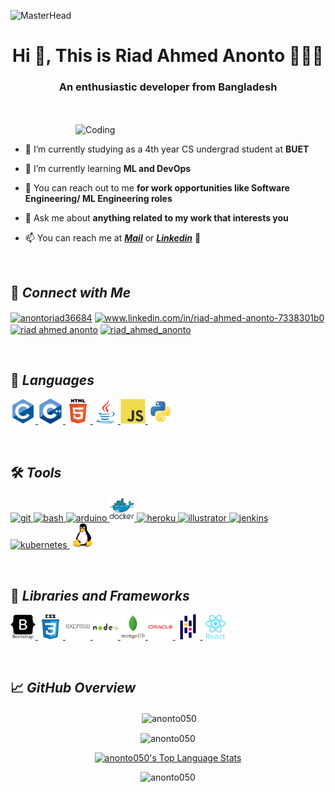 ![MasterHead](https://user-images.githubusercontent.com/74038190/213910845-af37a709-8995-40d6-be59-724526e3c3d7.gif)
<h1 align="center">Hi 👋, This is Riad Ahmed Anonto 👨🏻‍💻</h1>
<h3 align="center">An enthusiastic developer from Bangladesh</h3>
<br>
<br>
<img align="right" alt="Coding" width="400" src="https://user-images.githubusercontent.com/74038190/235224431-e8c8c12e-6826-47f1-89fb-2ddad83b3abf.gif">
<br>


- 🔭 I’m currently studying as a 4th year CS undergrad student at **BUET**

- 🌱 I’m currently learning **ML and DevOps**

- 💼 You can reach out to me **for work opportunities like Software Engineering/ ML Engineering roles**

- 💬 Ask me about **anything related to my work that interests you**

- 📫 You can reach me at [***Mail***](mailto:riadahmedanonto355@gmail.com) or [***Linkedin***](https://www.linkedin.com/in/riad-ahmed-anonto-7338301b0/) 🔗

  <br>

## 📲 ***Connect with Me*** 
<p align="left">
<a href="https://twitter.com/anontoriad36684" target="blank"><img align="center" src="https://raw.githubusercontent.com/rahuldkjain/github-profile-readme-generator/master/src/images/icons/Social/twitter.svg" alt="anontoriad36684" height="30" width="40" /></a>
<a href="https://linkedin.com/in/riad-ahmed-anonto-7338301b0" target="blank"><img align="center" src="https://raw.githubusercontent.com/rahuldkjain/github-profile-readme-generator/master/src/images/icons/Social/linked-in-alt.svg" alt="www.linkedin.com/in/riad-ahmed-anonto-7338301b0" height="30" width="40" /></a>
<a href="https://fb.com/riad ahmed anonto" target="blank"><img align="center" src="https://raw.githubusercontent.com/rahuldkjain/github-profile-readme-generator/master/src/images/icons/Social/facebook.svg" alt="riad ahmed anonto" height="30" width="40" /></a>
<a href="https://instagram.com/riad_ahmed_anonto" target="blank"><img align="center" src="https://raw.githubusercontent.com/rahuldkjain/github-profile-readme-generator/master/src/images/icons/Social/instagram.svg" alt="riad_ahmed_anonto" height="30" width="40" /></a>
</p>


<!---<p align="left"> <a href="https://twitter.com/anontoriad36684" target="blank"><img src="https://img.shields.io/twitter/follow/anontoriad36684?logo=twitter&style=for-the-badge" alt="anontoriad36684" /></a> </p>-->
<br>

## 📘 ***Languages***
  <p align="left"> 
  <a href="https://www.cprogramming.com/" target="_blank" rel="noreferrer"> <img src="https://raw.githubusercontent.com/devicons/devicon/master/icons/c/c-original.svg" alt="c" width="40" height="40"/> </a>
   <a href="https://www.w3schools.com/cpp/" target="_blank" rel="noreferrer"> <img src="https://raw.githubusercontent.com/devicons/devicon/master/icons/cplusplus/cplusplus-original.svg" alt="cplusplus" width="40" height="40"/> </a> 
     <a href="https://www.w3.org/html/" target="_blank" rel="noreferrer"> <img src="https://raw.githubusercontent.com/devicons/devicon/master/icons/html5/html5-original-wordmark.svg" alt="html5" width="40" height="40"/> </a> 
       <a href="https://www.java.com" target="_blank" rel="noreferrer"> <img src="https://raw.githubusercontent.com/devicons/devicon/master/icons/java/java-original.svg" alt="java" width="40" height="40"/> </a> 
         <a href="https://developer.mozilla.org/en-US/docs/Web/JavaScript" target="_blank" rel="noreferrer"> <img src="https://raw.githubusercontent.com/devicons/devicon/master/icons/javascript/javascript-original.svg" alt="javascript" width="40" height="40"/> </a>       
  <a href="https://www.python.org" target="_blank" rel="noreferrer"> <img src="https://raw.githubusercontent.com/devicons/devicon/master/icons/python/python-original.svg" alt="python" width="40" height="40"/> </a>  </p><br>
   
## 🛠️ ***Tools***
<p align="left"> 
  
  <a href="https://git-scm.com/" target="_blank" rel="noreferrer"> <img src="https://www.vectorlogo.zone/logos/git-scm/git-scm-icon.svg" alt="git" width="40" height="40"/> </a> 
  <a href="https://www.gnu.org/software/bash/" target="_blank" rel="noreferrer"> <img src="https://www.vectorlogo.zone/logos/gnu_bash/gnu_bash-icon.svg" alt="bash" width="40" height="40"/> </a> 
  <a href="https://www.arduino.cc/" target="_blank" rel="noreferrer"> <img src="https://cdn.worldvectorlogo.com/logos/arduino-1.svg" alt="arduino" width="40" height="40"/> </a> 
  <a href="https://www.docker.com/" target="_blank" rel="noreferrer"> <img src="https://raw.githubusercontent.com/devicons/devicon/master/icons/docker/docker-original-wordmark.svg" alt="docker" width="40" height="40"/> </a> 
    <a href="https://heroku.com" target="_blank" rel="noreferrer"> <img src="https://www.vectorlogo.zone/logos/heroku/heroku-icon.svg" alt="heroku" width="40" height="40"/> </a> 
      <a href="https://www.adobe.com/in/products/illustrator.html" target="_blank" rel="noreferrer"> <img src="https://www.vectorlogo.zone/logos/adobe_illustrator/adobe_illustrator-icon.svg" alt="illustrator" width="40" height="40"/> </a>
      <a href="https://www.jenkins.io" target="_blank" rel="noreferrer"> <img src="https://www.vectorlogo.zone/logos/jenkins/jenkins-icon.svg" alt="jenkins" width="40" height="40"/> </a> 
    <a href="https://kubernetes.io" target="_blank" rel="noreferrer"> <img src="https://www.vectorlogo.zone/logos/kubernetes/kubernetes-icon.svg" alt="kubernetes" width="40" height="40"/> </a> 
      <a href="https://www.linux.org/" target="_blank" rel="noreferrer"> <img src="https://raw.githubusercontent.com/devicons/devicon/master/icons/linux/linux-original.svg" alt="linux" width="40" height="40"/> </a> 
      </p><br>
  
  
## 🔰 ***Libraries and Frameworks***
<p align="left"> 
<a href="https://getbootstrap.com" target="_blank" rel="noreferrer"> <img src="https://raw.githubusercontent.com/devicons/devicon/master/icons/bootstrap/bootstrap-plain-wordmark.svg" alt="bootstrap" width="40" height="40"/> </a> 
  <a href="https://www.w3schools.com/css/" target="_blank" rel="noreferrer"> <img src="https://raw.githubusercontent.com/devicons/devicon/master/icons/css3/css3-original-wordmark.svg" alt="css3" width="40" height="40"/> </a> 
   <a href="https://expressjs.com" target="_blank" rel="noreferrer"> <img src="https://raw.githubusercontent.com/devicons/devicon/master/icons/express/express-original-wordmark.svg" alt="express" width="40" height="40"/> </a> 
  <a href="https://nodejs.org" target="_blank" rel="noreferrer"> <img src="https://raw.githubusercontent.com/devicons/devicon/master/icons/nodejs/nodejs-original-wordmark.svg" alt="nodejs" width="40" height="40"/> </a> 
    <a href="https://www.mongodb.com/" target="_blank" rel="noreferrer"> <img src="https://raw.githubusercontent.com/devicons/devicon/master/icons/mongodb/mongodb-original-wordmark.svg" alt="mongodb" width="40" height="40"/> </a> 
   <a href="https://www.oracle.com/" target="_blank" rel="noreferrer"> <img src="https://raw.githubusercontent.com/devicons/devicon/master/icons/oracle/oracle-original.svg" alt="oracle" width="40" height="40"/> </a> 
  <a href="https://pandas.pydata.org/" target="_blank" rel="noreferrer"> <img src="https://raw.githubusercontent.com/devicons/devicon/2ae2a900d2f041da66e950e4d48052658d850630/icons/pandas/pandas-original.svg" alt="pandas" width="40" height="40"/> </a> 
  <a href="https://reactjs.org/" target="_blank" rel="noreferrer"> <img src="https://raw.githubusercontent.com/devicons/devicon/master/icons/react/react-original-wordmark.svg" alt="react" width="40" height="40"/> </a> </p>
  <br>

## 📈 ***GitHub Overview***

<p align="center">&nbsp;<img align="center" height="200px" width="450px" src="https://github-readme-stats.vercel.app/api?username=anonto050&show_icons=true&locale=en&count_private=true&theme=algolia&hide_border=true" alt="anonto050" /></p>

<p align="center"><img align="center" height="200px" width="450px" src="https://github-readme-streak-stats.herokuapp.com/?user=anonto050&show_icons=true&locale=en&count_private=true&theme=algolia&hide_border=true" alt="anonto050" /></p>
<!---<p align="center"><img align="center" height="150px" src="https://github-readme-stats.vercel.app/api/top-langs?username=anonto050&langs_count=8&count_private=true&layout=compact&theme=algolia&hide_border=true&hide=css,scss,html" alt="anonto050" /></p>-->
<p align="center">
<a href="https://github.com/anonto050">
<img alt="anonto050's Top Language Stats" height="210px" width="500px" src="https://github-readme-stats.vercel.app/api/top-langs/?username=anonto050&langs_count=8&count_private=true&layout=compact&theme=algolia&hide_border=true&hide=css,scss,html" /> </a>
</p>
<p align="center"> <img src="https://komarev.com/ghpvc/?username=anonto050&label=Profile%20views&color=0e75b6&style=flat&icon=8&pretty=true" alt="anonto050" /> </p>
